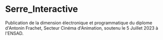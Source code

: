 # Serre_Interactive
Publication de la dimension électronique et programmatique du diplome d'Antonin Frachet, Secteur Cinéma d'Animation, soutenu le 5 Juillet 2023 à l'ENSAD.
